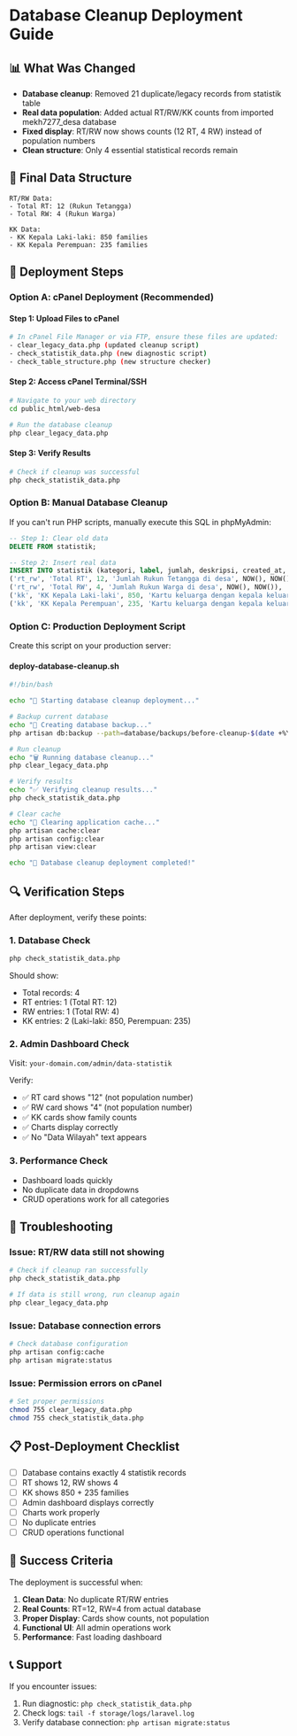 # Database Cleanup Deployment Guide

## 📊 What Was Changed
- **Database cleanup**: Removed 21 duplicate/legacy records from statistik table
- **Real data population**: Added actual RT/RW/KK counts from imported mekh7277_desa database
- **Fixed display**: RT/RW now shows counts (12 RT, 4 RW) instead of population numbers
- **Clean structure**: Only 4 essential statistical records remain

## 🎯 Final Data Structure
```
RT/RW Data:
- Total RT: 12 (Rukun Tetangga)
- Total RW: 4 (Rukun Warga)

KK Data:
- KK Kepala Laki-laki: 850 families
- KK Kepala Perempuan: 235 families
```

## 🚀 Deployment Steps

### Option A: cPanel Deployment (Recommended)

#### Step 1: Upload Files to cPanel
```bash
# In cPanel File Manager or via FTP, ensure these files are updated:
- clear_legacy_data.php (updated cleanup script)
- check_statistik_data.php (new diagnostic script)
- check_table_structure.php (new structure checker)
```

#### Step 2: Access cPanel Terminal/SSH
```bash
# Navigate to your web directory
cd public_html/web-desa

# Run the database cleanup
php clear_legacy_data.php
```

#### Step 3: Verify Results
```bash
# Check if cleanup was successful
php check_statistik_data.php
```

### Option B: Manual Database Cleanup

If you can't run PHP scripts, manually execute this SQL in phpMyAdmin:

```sql
-- Step 1: Clear old data
DELETE FROM statistik;

-- Step 2: Insert real data
INSERT INTO statistik (kategori, label, jumlah, deskripsi, created_at, updated_at) VALUES
('rt_rw', 'Total RT', 12, 'Jumlah Rukun Tetangga di desa', NOW(), NOW()),
('rt_rw', 'Total RW', 4, 'Jumlah Rukun Warga di desa', NOW(), NOW()),
('kk', 'KK Kepala Laki-laki', 850, 'Kartu keluarga dengan kepala keluarga laki-laki', NOW(), NOW()),
('kk', 'KK Kepala Perempuan', 235, 'Kartu keluarga dengan kepala keluarga perempuan', NOW(), NOW());
```

### Option C: Production Deployment Script

Create this script on your production server:

#### deploy-database-cleanup.sh
```bash
#!/bin/bash

echo "🚀 Starting database cleanup deployment..."

# Backup current database
echo "📁 Creating database backup..."
php artisan db:backup --path=database/backups/before-cleanup-$(date +%Y%m%d_%H%M%S).sql

# Run cleanup
echo "🗑️ Running database cleanup..."
php clear_legacy_data.php

# Verify results
echo "✅ Verifying cleanup results..."
php check_statistik_data.php

# Clear cache
echo "🧹 Clearing application cache..."
php artisan cache:clear
php artisan config:clear
php artisan view:clear

echo "🎉 Database cleanup deployment completed!"
```

## 🔍 Verification Steps

After deployment, verify these points:

### 1. Database Check
```bash
php check_statistik_data.php
```
Should show:
- Total records: 4
- RT entries: 1 (Total RT: 12)
- RW entries: 1 (Total RW: 4)
- KK entries: 2 (Laki-laki: 850, Perempuan: 235)

### 2. Admin Dashboard Check
Visit: `your-domain.com/admin/data-statistik`

Verify:
- ✅ RT card shows "12" (not population number)
- ✅ RW card shows "4" (not population number)  
- ✅ KK cards show family counts
- ✅ Charts display correctly
- ✅ No "Data Wilayah" text appears

### 3. Performance Check
- Dashboard loads quickly
- No duplicate data in dropdowns
- CRUD operations work for all categories

## 🚨 Troubleshooting

### Issue: RT/RW data still not showing
```bash
# Check if cleanup ran successfully
php check_statistik_data.php

# If data is still wrong, run cleanup again
php clear_legacy_data.php
```

### Issue: Database connection errors
```bash
# Check database configuration
php artisan config:cache
php artisan migrate:status
```

### Issue: Permission errors on cPanel
```bash
# Set proper permissions
chmod 755 clear_legacy_data.php
chmod 755 check_statistik_data.php
```

## 📋 Post-Deployment Checklist

- [ ] Database contains exactly 4 statistik records
- [ ] RT shows 12, RW shows 4
- [ ] KK shows 850 + 235 families
- [ ] Admin dashboard displays correctly
- [ ] Charts work properly
- [ ] No duplicate entries
- [ ] CRUD operations functional

## 🎯 Success Criteria

The deployment is successful when:
1. **Clean Data**: No duplicate RT/RW entries
2. **Real Counts**: RT=12, RW=4 from actual database
3. **Proper Display**: Cards show counts, not population
4. **Functional UI**: All admin operations work
5. **Performance**: Fast loading dashboard

## 📞 Support

If you encounter issues:
1. Run diagnostic: `php check_statistik_data.php`
2. Check logs: `tail -f storage/logs/laravel.log`
3. Verify database connection: `php artisan migrate:status`
